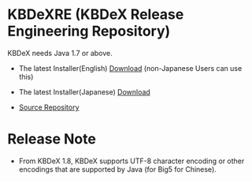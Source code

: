 # KBDeXRE (KBDeX Release Engineering Repository)

KBDeX needs Java 1.7 or above. 

* The latest Installer(English) [Download](https://github.com/macc704/KBDeXRE/raw/master/standard/kbdex-installer-English-1.3.1-20170831.zip) (non-Japanese Users can use this)
* The latest Installer(Japanese) [Download](https://github.com/macc704/KBDeXRE/raw/master/japanese/kbdex-installer-Japanese-1.3.1-20170831.zip)

* [Source Repository](https://github.com/macc704/KBDeX/)

# Release Note

* From KBDeX 1.8, KBDeX supports UTF-8 character encoding or other encodings that are supported by Java (for Big5 for Chinese).

